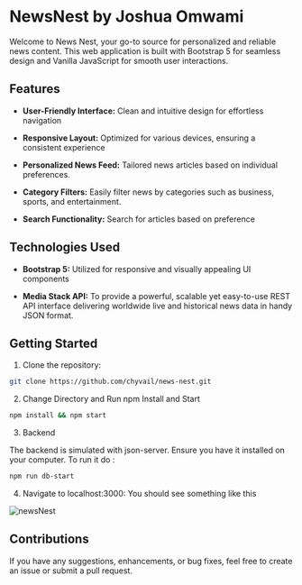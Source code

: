 # NewsNest by Joshua Omwami

Welcome to News Nest, your go-to source for personalized and reliable news content. This web application is built with Bootstrap 5 for seamless design and Vanilla JavaScript for smooth user interactions.

## Features

- **User-Friendly Interface:** Clean and intuitive design for effortless navigation

- **Responsive Layout:** Optimized for various devices, ensuring a consistent experience

- **Personalized News Feed:** Tailored news articles based on individual preferences.

- **Category Filters:** Easily filter news by categories such as business, sports, and entertainment.

- **Search Functionality:** Search for articles based on preference

## Technologies Used

- **Bootstrap 5:** Utilized for responsive and visually appealing UI components

- **Media Stack API:** To provide a powerful, scalable yet easy-to-use REST API interface delivering worldwide live and historical news data in handy JSON format.

## Getting Started

1. Clone the repository:

```sh
git clone https://github.com/chyvail/news-nest.git
```

2. Change Directory and Run npm Install and Start

```sh
npm install && npm start
```

3. Backend

The backend is simulated with json-server. Ensure you have it installed on your computer. To run it do :

```sh
npm run db-start
```

4. Navigate to localhost:3000: You should see something like this 

![newsNest](https://github.com/chyvail/news-nest/assets/25295807/eb1ea401-9e33-4b0a-93a9-6db092593db3)

## Contributions

If you have any suggestions, enhancements, or bug fixes, feel free to create an issue or submit a pull request.
